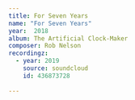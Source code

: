 ```yaml
---
title: For Seven Years
name: "For Seven Years"
year:  2018
album: The Artificial Clock-Maker
composer: Rob Nelson
recordingz:
  - year: 2019
    source: soundcloud
    id: 436873728
 
---
```



